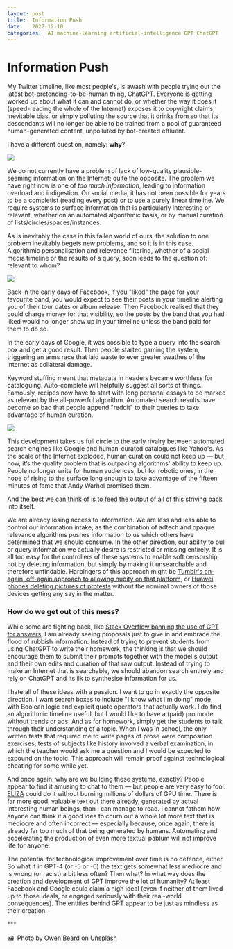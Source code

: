 ```yaml
---
layout: post
title:  Information Push 
date:   2022-12-10 
categories:  AI machine-learning artificial-intelligence GPT ChatGPT 
---
```


# Information Push


My Twitter timeline, like most people's, is awash with people trying out the latest bot-pretending-to-be-human thing, [ChatGPT](https://openai.com/blog/chatgpt/). Everyone is getting worked up about what it can and cannot do, or whether the way it does it (speed-reading the whole of the Internet) exposes it to copyright claims, inevitable bias, or simply polluting the source that it drinks from so that its descendants will no longer be able to be trained from a pool of guaranteed human-generated content, unpolluted by bot-created effluent.

I have a different question, namely: **why**?

![](/images/tweet-1599974172721311744.png)

We do not currently have a problem of lack of low-quality plausible-seeming information on the Internet; quite the opposite. The problem we have right now is one of *too much information*, leading to information overload and indigestion. On social media, it has not been possible for years to be a completist (reading every post) or to use a purely linear timeline. We require systems to surface information that is particularly interesting or relevant, whether on an automated algorithmic basis, or by manual curation of lists/circles/spaces/instances.

As is inevitably the case in this fallen world of ours, the solution to one problem inevitably begets new problems, and so it is in this case. Algorithmic personalisation and relevance filtering, whether of a social media timeline or the results of a query, soon leads to the question of: relevant to whom?

![](/images/181024.jpeg)

Back in the early days of Facebook, if you "liked" the page for your favourite band, you would expect to see their posts in your timeline alerting you of their tour dates or album release. Then Facebook realised that they could charge money for that visibility, so the posts by the band that you had liked would no longer show up in your timeline unless the band paid for them to do so.

In the early days of Google, it was possible to type a query into the search box and get a good result. Then people started gaming the system, triggering an arms race that laid waste to ever greater swathes of the internet as collateral damage.

Keyword stuffing meant that metadata in headers became worthless for cataloguing. Auto-complete will helpfully suggest all sorts of things. Famously, recipes now have to start with long personal essays to be marked as relevant by the all-powerful algorithm. Automated search results have become so bad that people append "reddit" to their queries to take advantage of human curation.

![](/images/tweet-1601244658377846784.png)

This development takes us full circle to the early rivalry between automated search engines like Google and human-curated catalogues like Yahoo's. As the scale of the Internet exploded, human curation could not keep up — but now, it’s the quality problem that is outpacing algorithms' ability to keep up. People no longer write for human audiences, but for robotic ones, in the hope of rising to the surface long enough to take advantage of the fifteen minutes of fame that Andy Warhol promised them.

And the best we can think of is to feed the output of all of this striving back into itself.

We are already losing access to information. We are less and less able to control our information intake, as the combination of adtech and opaque relevance algorithms pushes information to us which others have determined that we should consume. In the other direction, our ability to pull or query information we actually desire is restricted or missing entirely. It is all too easy for the controllers of these systems to enable soft censorship, not by deleting information, but simply by making it unsearchable and therefore unfindable. Harbingers of this approach might be [Tumblr's on-again, off-again approach to allowing nudity on that platform](https://techcrunch.com/2022/09/27/tumblr-bring-back-porn-nsfw-community-labels/), or [Huawei phones deleting pictures of protests](https://twitter.com/msmelchen/status/1597807914395500545) without the nominal owners of those devices getting any say in the matter.

### How do we get out of this mess?

While some are fighting back, like [Stack Overflow banning the use of GPT for answers](https://meta.stackoverflow.com/questions/421831/temporary-policy-chatgpt-is-banned), I am already seeing proposals just to give in and embrace the flood of rubbish information. Instead of trying to prevent students from using ChatGPT to write their homework, the thinking is that we should encourage them to submit their prompts together with the model's output and their own edits and curation of that raw output. Instead of trying to make an Internet that is searchable, we should abandon search entirely and rely on ChatGPT and its ilk to synthesise information for us.

I hate all of these ideas with a passion. I want to go in exactly the opposite direction. I want search boxes to include "I know what I'm doing" mode, with Boolean logic and explicit quote operators that actually work. I do find an algorithmic timeline useful, but I would like to have a (paid) pro mode without trends or ads. And as for homework, simply get the students to talk through their understanding of a topic. When I was in school, the only written tests that required me to write pages of prose were composition exercises; tests of subjects like history involved a verbal examination, in which the teacher would ask me a question and I would be expected to expound on the topic. This approach will remain proof against technological cheating for some while yet.

And once again: why are we building these systems, exactly? People appear to find it amusing to chat to them — but people are very easy to fool. [ELIZA](https://en.wikipedia.org/wiki/ELIZA) could do it without burning millions of dollars of GPU time. There is far more good, valuable text out there already, generated by actual interesting human beings, than I can manage to read. I cannot fathom how anyone can think it a good idea to churn out a whole lot more text that is mediocre and often incorrect — especially because, once again, there is already far too much of that being generated by humans. Automating and accelerating the production of even more textual pablum will not improve life for anyone.

The potential for technological improvement over time is no defence, either. So what if in GPT-4 (or -5 or -6) the text gets somewhat less mediocre and is wrong (or racist) a bit less often? Then what? In what way does the creation and development of GPT improve the lot of humanity? At least Facebook and Google could claim a high ideal (even if neither of them lived up to those ideals, or engaged seriously with their real-world consequences). The entities behind GPT appear to be just as mindless as their creation.

***  

🖼️  Photo by [Owen Beard](https://www.behance.net/owenbeard) on [Unsplash](https://www.unsplash.com)

               